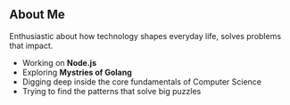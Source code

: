 ## About Me
Enthusiastic about how technology shapes everyday life, solves problems that impact.
- Working on **Node.js**
- Exploring **Mystries of Golang**
- Digging deep inside the core fundamentals of Computer Science
- Trying to find the patterns that solve big puzzles
